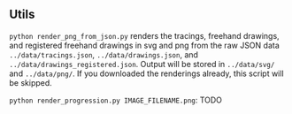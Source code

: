 ## Utils

`python render_png_from_json.py` renders the tracings, freehand drawings, and registered freehand drawings in svg and png from the raw JSON data `../data/tracings.json`, `../data/drawings.json`, and `../data/drawings_registered.json`. Output will be stored in `../data/svg/` and `../data/png/`. If you downloaded the renderings already, this script will be skipped.

`python render_progression.py IMAGE_FILENAME.png`: TODO
